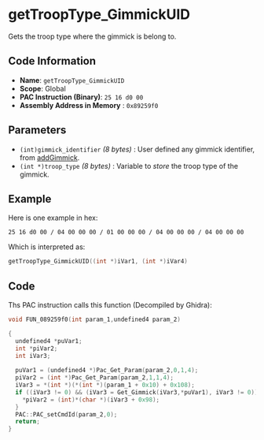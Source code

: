 # getTroopType_GimmickUID

Gets the troop type where the gimmick is belong to.

## Code Information

- **Name**: `getTroopType_GimmickUID`
- **Scope**: Global
- **PAC Instruction (Binary)**: `25 16 d0 00`
- **Assembly Address in Memory** : `0x89259f0`

## Parameters

- `(int)gimmick_identifier` *(8 bytes)* : User defined any gimmick identifier, from [addGimmick](./addgimmick.md).
- `(int *)troop_type` *(8 bytes)* : Variable to *store* the troop type of the gimmick.

## Example

Here is one example in hex:

```25 16 d0 00 / 04 00 00 00 / 01 00 00 00 / 04 00 00 00 / 04 00 00 00```

Which is interpreted as:

```c
getTroopType_GimmickUID((int *)iVar1, (int *)iVar4)
```

## Code

Ths PAC instruction calls this function (Decompiled by Ghidra):

```c
void FUN_089259f0(int param_1,undefined4 param_2)

{
  undefined4 *puVar1;
  int *piVar2;
  int iVar3;
  
  puVar1 = (undefined4 *)Pac_Get_Param(param_2,0,1,4);
  piVar2 = (int *)Pac_Get_Param(param_2,1,1,4);
  iVar3 = *(int *)(*(int *)(param_1 + 0x10) + 0x108);
  if ((iVar3 != 0) && (iVar3 = Get_Gimmick(iVar3,*puVar1), iVar3 != 0)) {
    *piVar2 = (int)*(char *)(iVar3 + 0x98);
  }
  PAC::PAC_setCmdId(param_2,0);
  return;
}
```

